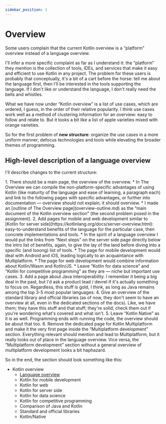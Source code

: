 ```yaml
---
sidebar_position: 1
---
```


# Overview

Some users complain that the current Kotlin overview is a “platform” overview instead of a language overview.

I'll infer a more specific complaint as far as I understand it: the “platform” they mention is the collection of tools, IDEs, and services that make it easy and efficient to use Kotlin in any project. The problem for these users is probably that conceptually, it's a bit of a cart before the horse: tell me about the language first, then I'll be interested in the tools supporting the language. If I don't like or understand the language, I don't really need the bells and whistles.

What we have now under “Kotlin overview” is a list of use cases, which are ordered, I guess, in the order of their relative popularity. I think use cases work well as a method of clustering information for an overview: easy to follow and relate to. But it looks a bit like a list of apple varieties mixed with orange varieties.

So for the first problem of **new structure**: organize the use cases in a more uniform manner; defocus technologies and tools while elevating the broader themes of programming.

## High-level description of a language overview

I'll describe changes to the current structure:

<a name="use-cases">
1. There should be a main page, the overview of the overview.
   * In The Overview we can compile the non-platform-specific advantages of using Kotlin (like maturity of the language and ease of learning, a paragraph each) and link to the following pages with specific advantages, or further into documentation — overview should not explain, it should overview.
   * I made an [outline of The Overview page](overview-outline.md) as the “main document of the Kotlin overview section” (the second problem posed in the assignment).
2. Add pages for mobile and web development similar to [Kotlin for server side](https://kotlinlang.org/docs/server-overview.html): easy-to-understand benefits of the language for the particular case, then concrete implementations and tools.
   * In the spirit of a language overview I would put the links from “Next steps” on the server side page directly below the intro list of benefits, again, to give the lay of the land before diving into a specific (and looong) list of tools.
   * The page for mobile development would deal with Android and iOS, leading logically to an acquaintance with Multiplatform.
   * The page for web development would combine information about Kotlin/Wasm and Kotlin/JS.
   * Leave “Kotlin for data science” and “Kotlin for competitive programming” as they are — niche but important use cases.
3. Add a page about Java interoperability. I remember it being a big deal in the past, but I'd ask a product lead / devrel if it's actually something to focus on. Regardless, this stuff is gold, I think, as long as Java remains among the top 3-5 most popular languages: <https://kotlinlang.org/docs/comparison-to-java.html>
4. Give an overview of the standard library and official libraries (as of now, they don't seem to have an overview at all, even in the dedicated sections of the docs). Like, we have them; they have this stuff and that stuff; they're solid; check them out if you're wondering what's covered and what isn't.
5. Leave “Kotlin Native” as it is as well. Programming ends with running the code, the overview should be about that too.
6. Remove the dedicated page for Kotlin Multiplatform and make it the very first page inside the “Multiplatform development” section. Everything relevant should mention and lead to Multiplatform, but it really looks out of place in the language overview. Vice versa, the “Multiplatform development” section without a general overview of multiplatform development looks a bit haphazard.
</a>

So in the end, the section should look something like this:

* Kotlin overview
  * [Language overview](./overview-outline.md)
  * Kotlin for mobile development
  * Kotlin for web
  * Kotlin for server side
  * Kotlin for data science
  * Kotlin for competitive programming
  * Comparison of Java and Kotlin
  * Standard and official libraries
  * Kotlin/Native